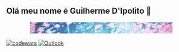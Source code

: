## Olá meu nome é Guilherme D'Ipolito 👋
<p align="center">
<img src="gif/banner.gif" width="75%" />
</p>

[![codewars](https://www.codewars.com/users/guidipolito/badges/small)](https://www.codewars.com/users/guidipolito)   <a href="mailto:guilherme.dipolito@fatec.sp.gov.br"><img alt="Outlook" src="https://img.shields.io/badge/Microsoft_Outlook-0078D4?style=for-the-badge&logo=microsoft-outlook&logoColor=white" width="155px" /></a> 

<!--
**guidipolito/guidipolito** is a ✨ _special_ ✨ repository because its `README.md` (this file) appears on your GitHub profile.

Here are some ideas to get you started:

- 🔭 I’m currently working on ...
- 🌱 I’m currently learning ...
- 👯 I’m looking to collaborate on ...
- 🤔 I’m looking for help with ...
- 💬 Ask me about ...
- 📫 How to reach me: ...
- 😄 Pronouns: ...
- ⚡ Fun fact: ...
-->
